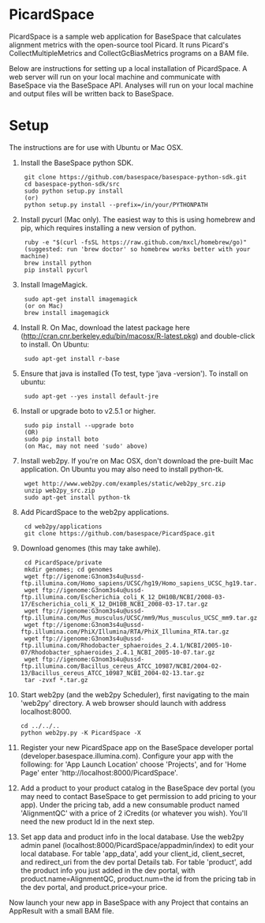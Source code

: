 PicardSpace
===========

PicardSpace is a sample web application for BaseSpace that calculates alignment metrics with the open-source tool Picard. It runs Picard's CollectMultipleMetrics and CollectGcBiasMetrics programs on a BAM file.

Below are instructions for setting up a local installation of PicardSpace. A web server will run on your local machine and communicate with BaseSpace via the BaseSpace API. Analyses will run on your local machine and output files will be written back to BaseSpace.


Setup
=====
The instructions are for use with Ubuntu or Mac OSX.

1. Install the BaseSpace python SDK.

        git clone https://github.com/basespace/basespace-python-sdk.git
        cd basespace-python-sdk/src
        sudo python setup.py install
        (or)
        python setup.py install --prefix=/in/your/PYTHONPATH

2. Install pycurl (Mac only). The easiest way to this is using homebrew and pip, which requires installing a new version of python.
        
        ruby -e "$(curl -fsSL https://raw.github.com/mxcl/homebrew/go)"
        (suggested: run 'brew doctor' so homebrew works better with your machine)
        brew install python
        pip install pycurl

3. Install ImageMagick.

        sudo apt-get install imagemagick
        (or on Mac)
        brew install imagemagick
        
4. Install R. On Mac, download the latest package here (http://cran.cnr.berkeley.edu/bin/macosx/R-latest.pkg) and double-click to install. On Ubuntu:
 
        sudo apt-get install r-base

5. Ensure that java is installed (To test, type 'java -version'). To install on ubuntu:

        sudo apt-get --yes install default-jre

6. Install or upgrade boto to v2.5.1 or higher.

        sudo pip install --upgrade boto
        (OR)
        sudo pip install boto
        (on Mac, may not need 'sudo' above) 

7. Install web2py. If you're on Mac OSX, don't download the pre-built Mac application. On Ubuntu you may also need to install python-tk.

        wget http://www.web2py.com/examples/static/web2py_src.zip
        unzip web2py_src.zip
        sudo apt-get install python-tk

8. Add PicardSpace to the web2py applications.

        cd web2py/applications
        git clone https://github.com/basespace/PicardSpace.git

9. Download genomes (this may take awhile).

        cd PicardSpace/private
        mkdir genomes; cd genomes
        wget ftp://igenome:G3nom3s4u@ussd-ftp.illumina.com/Homo_sapiens/UCSC/hg19/Homo_sapiens_UCSC_hg19.tar.gz
        wget ftp://igenome:G3nom3s4u@ussd-ftp.illumina.com/Escherichia_coli_K_12_DH10B/NCBI/2008-03-17/Escherichia_coli_K_12_DH10B_NCBI_2008-03-17.tar.gz
        wget ftp://igenome:G3nom3s4u@ussd-ftp.illumina.com/Mus_musculus/UCSC/mm9/Mus_musculus_UCSC_mm9.tar.gz
        wget ftp://igenome:G3nom3s4u@ussd-ftp.illumina.com/PhiX/Illumina/RTA/PhiX_Illumina_RTA.tar.gz
        wget ftp://igenome:G3nom3s4u@ussd-ftp.illumina.com/Rhodobacter_sphaeroides_2.4.1/NCBI/2005-10-07/Rhodobacter_sphaeroides_2.4.1_NCBI_2005-10-07.tar.gz
        wget ftp://igenome:G3nom3s4u@ussd-ftp.illumina.com/Bacillus_cereus_ATCC_10987/NCBI/2004-02-13/Bacillus_cereus_ATCC_10987_NCBI_2004-02-13.tar.gz
        tar -zvxf *.tar.gz

10. Start web2py (and the web2py Scheduler), first navigating to the main 'web2py' directory. A web browser should launch with address localhost:8000.

        cd ../../..
        python web2py.py -K PicardSpace -X

11. Register your new PicardSpace app on the BaseSpace developer portal (developer.basespace.illumina.com). Configure your app with the following: for 'App Launch Location' choose 'Projects', and for 'Home Page' enter 'http://localhost:8000/PicardSpace'.

12. Add a product to your product catalog in the BaseSpace dev portal (you may need to contact BaseSpace to get permission to add pricing to your app). Under the pricing tab, add a new consumable product named 'AlignmentQC' with a price of 2 iCredits (or whatever you wish). You'll need the new product Id in the next step.

13. Set app data and product info in the local database. Use the web2py admin panel (localhost:8000/PicardSpace/appadmin/index) to edit your local database. For table 'app_data', add your client_id, client_secret, and redirect_uri from the dev portal Details tab. For table 'product', add the product info you just added in the dev portal, with product.name=AlignmentQC, product.num=the id from the pricing tab in the dev portal, and product.price=your price.

Now launch your new app in BaseSpace with any Project that contains an AppResult with a small BAM file.


